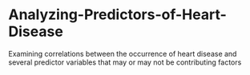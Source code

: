 # Analyzing-Predictors-of-Heart-Disease
Examining correlations between the occurrence of heart disease and several predictor variables that may or may not be contributing factors
